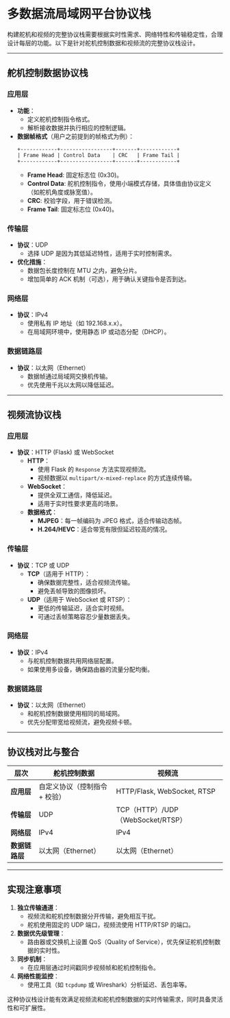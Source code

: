 # 多数据流局域网平台协议栈

构建舵机和视频的完整协议栈需要根据实时性需求、网络特性和传输稳定性，合理设计每层的功能。以下是针对舵机控制数据和视频流的完整协议栈设计。

---

## **舵机控制数据协议栈**

### **应用层**
- **功能**：
  - 定义舵机控制指令格式。
  - 解析接收数据并执行相应的控制逻辑。
- **数据帧格式**（用户之前提到的帧格式为例）：
  ```
  +------------+-----------------+-------+------------+
  | Frame Head | Control Data    | CRC   | Frame Tail |
  +------------+-----------------+-------+------------+
  ```
  - **Frame Head**: 固定标志位 (0x30)。
  - **Control Data**: 舵机控制指令，使用小端模式存储，具体值由协议定义（如舵机角度或脉宽值）。
  - **CRC**: 校验字段，用于错误检测。
  - **Frame Tail**: 固定标志位 (0x40)。



### **传输层**
- **协议**：UDP
  - 选择 UDP 是因为其低延迟特性，适用于实时控制需求。
- **优化措施**：
  - 数据包长度控制在 MTU 之内，避免分片。
  - 增加简单的 ACK 机制（可选），用于确认关键指令是否到达。

### **网络层**
- **协议**：IPv4
  - 使用私有 IP 地址（如 192.168.x.x）。
  - 在局域网环境中，使用静态 IP 或动态分配（DHCP）。

### **数据链路层**
- **协议**：以太网（Ethernet）
  - 数据帧通过局域网交换机传输。
  - 优先使用千兆以太网以降低延迟。

---

## **视频流协议栈**

### **应用层**
- **协议**：HTTP (Flask) 或 WebSocket
  - **HTTP**：
    - 使用 Flask 的 `Response` 方法实现视频流。
    - 视频数据以 `multipart/x-mixed-replace` 的方式连续传输。
  - **WebSocket**：
    - 提供全双工通信，降低延迟。
    - 适用于实时性要求更高的场景。
  - **数据格式**：
    - **MJPEG**：每一帧编码为 JPEG 格式，适合传输动态帧。
    - **H.264/HEVC**：适合带宽有限但延迟较高的情况。

### **传输层**
- **协议**：TCP 或 UDP
  - **TCP**（适用于 HTTP）：
    - 确保数据完整性，适合视频流传输。
    - 避免丢帧导致的图像损坏。
  - **UDP**（适用于 WebSocket 或 RTSP）：
    - 更低的传输延迟，适合实时视频。
    - 可通过丢帧策略容忍少量数据丢失。

### **网络层**
- **协议**：IPv4
  - 与舵机控制数据共用网络层配置。
  - 如果使用多设备，确保路由器的流量分配均衡。

### **数据链路层**
- **协议**：以太网（Ethernet）
  - 和舵机控制数据使用相同的局域网。
  - 优先分配带宽给视频流，避免视频卡顿。

---

## **协议栈对比与整合**

| **层次**       | **舵机控制数据**              | **视频流**                        |
| -------------- | ----------------------------- | --------------------------------- |
| **应用层**     | 自定义协议（控制指令 + 校验） | HTTP/Flask, WebSocket, RTSP       |
| **传输层**     | UDP                           | TCP（HTTP）/UDP（WebSocket/RTSP） |
| **网络层**     | IPv4                          | IPv4                              |
| **数据链路层** | 以太网（Ethernet）            | 以太网（Ethernet）                |

---

## **实现注意事项**
1. **独立传输通道**：
   - 视频流和舵机控制数据分开传输，避免相互干扰。
   - 舵机使用固定的 UDP 端口，视频流使用 HTTP/RTSP 的端口。
2. **数据优先级管理**：
   - 路由器或交换机上设置 QoS（Quality of Service），优先保证舵机控制数据的实时性。
3. **同步机制**：
   - 在应用层通过时间戳同步视频帧和舵机控制指令。
4. **网络性能监控**：
   - 使用工具（如 `tcpdump` 或 Wireshark）分析延迟、丢包率等。

这种协议栈设计能有效满足视频流和舵机控制数据的实时传输需求，同时具备灵活性和可扩展性。